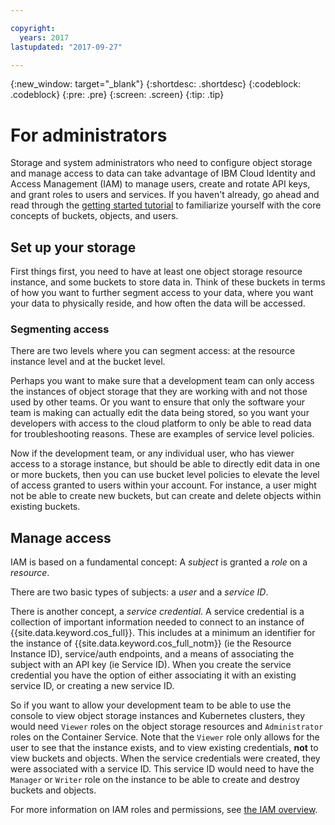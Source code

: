 ```yaml
---

copyright:
  years: 2017
lastupdated: "2017-09-27"

---
```

{:new_window: target="_blank"}
{:shortdesc: .shortdesc}
{:codeblock: .codeblock}
{:pre: .pre}
{:screen: .screen}
{:tip: .tip}

# For administrators

Storage and system administrators who need to configure object storage and manage access to data can take advantage of IBM Cloud Identity and Access Management (IAM) to manage users, create and rotate API keys, and grant roles to users and services. If you haven't already, go ahead and read through the [getting started tutorial](/docs/services/cloud-object-storage/getting-started.html) to familiarize yourself with the core concepts of buckets, objects, and users.

## Set up your storage

First things first, you need to have at least one object storage resource instance, and some buckets to store data in.  Think of these buckets in terms of how you want to further segment access to your data, where you want your data to physically reside, and how often the data will be accessed.

### Segmenting access

There are two levels where you can segment access: at the resource instance level and at the bucket level.

Perhaps you want to make sure that a development team can only access the instances of object storage that they are working with and not those used by other teams.  Or you want to ensure that only the software your team is making can actually edit the data being stored, so you want your developers with access to the cloud platform to only be able to read data for troubleshooting reasons.  These are examples of service level policies.

Now if the development team, or any individual user, who has viewer access to a storage instance, but should be able to directly edit data in one or more buckets, then you can use bucket level policies to elevate the level of access granted to users within your account. For instance, a user might not be able to create new buckets, but can create and delete objects within existing buckets.

## Manage access

IAM is based on a fundamental concept: A _subject_ is granted a _role_ on a _resource_.

There are two basic types of subjects: a _user_ and a _service ID_.

There is another concept, a _service credential_.  A service credential is a collection of important information needed to connect to an instance of {{site.data.keyword.cos_full}}.  This includes at a minimum an identifier for the instance of {{site.data.keyword.cos_full_notm}} (ie the Resource Instance ID), service/auth endpoints, and a means of associating the subject with an API key (ie Service ID).  When you create the service credential you have the option of either associating it with an existing service ID, or creating a new service ID.

So if you want to allow your development team to be able to use the console to view object storage instances and Kubernetes clusters, they would need `Viewer` roles on the object storage resources and `Administrator` roles on the Container Service.  Note that the `Viewer` role only allows for the user to see that the instance exists, and to view existing credentials, **not** to view buckets and objects.  When the service credentials were created, they were associated with a service ID.  This service ID would need to have the  `Manager` or `Writer` role on the instance to be able to create and destroy buckets and objects.

For more information on IAM roles and permissions, see [the IAM overview](/docs/services/cloud-object-storage/iam/overview.html).
